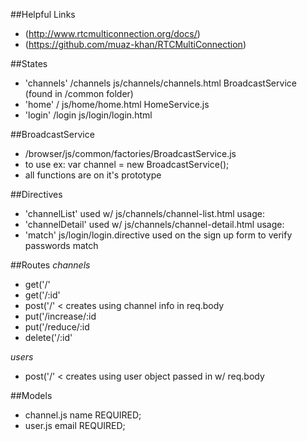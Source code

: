##Helpful Links
- (http://www.rtcmulticonnection.org/docs/)
- (https://github.com/muaz-khan/RTCMultiConnection) 

##States
- 'channels' /channels js/channels/channels.html BroadcastService (found in /common folder)
- 'home' / js/home/home.html HomeService.js
- 'login' /login js/login/login.html  

##BroadcastService
- /browser/js/common/factories/BroadcastService.js
- to use ex:   var channel = new BroadcastService(); 
- all functions are on it's prototype

##Directives
- 'channelList' used w/ js/channels/channel-list.html usage: <channel-list channels='channels'> 
- 'channelDetail' used w/ js/channels/channel-detail.html usage: <channel-detail channel='channel'>
- 'match' js/login/login.directive used on the sign up form to verify passwords match


##Routes 
*channels*
- get('/'
- get('/:id'
- post('/'    < creates using channel info in req.body
- put('/increase/:id
- put('/reduce/:id
- delete('/:id'

*users*
- post('/'  < creates using user object passed in w/ req.body

##Models 
- channel.js name REQUIRED;  
- user.js email REQUIRED;


